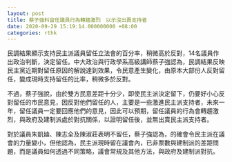 ```yaml
---
layout: post
title: 蔡子強料留任議員行為轉趨激烈　以示沒出賣支持者
date: 2020-09-29 15:19:14.000000000 +08:00
categories: rthk
---
```


民調結果顯示支持民主派議員留任立法會的百分率，稍微高於反對，14名議員作出政治判斷，決定留任。中大政治與行政學系高級講師蔡子強認為，民調結果反映民主黨近期對留任原因的解說達到效果，令民意產生變化，由原本大部份人反對留任，變成現時支持留任的比率，稍微多於反對。

不過，蔡子強說，由於雙方民意差距十分少，即使民主派決定留下，仍要好小心反對留任的市民意見，因反對他們留任的人，主要是一些激進民主派支持者，未來一年，留任議員一定要回應他們的意見，因此可以預期，留任議員的行為會轉趨激烈，與政府及建制派處於對抗關係，以證明留任後，並無出賣民主派支持者。

對於議員朱凱廸、陳志全及陳淑莊表明不留任，蔡子強認為，的確會令民主派在議會的力量變小，但他認為，民主派現時留在議會內，已非票數與建制派的差距問題，而是議員如何透過不同策略，議會常規及其他方法，與政府及建制派對抗。
